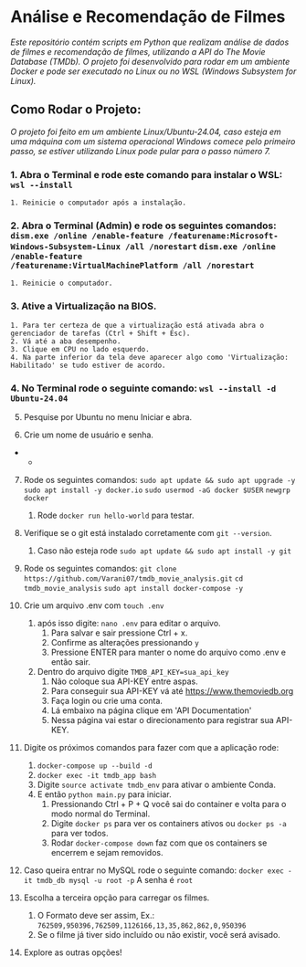 # Análise e Recomendação de Filmes

*Este repositório contém scripts em Python que realizam análise de dados de filmes e recomendação de filmes, utilizando a API do The Movie Database (TMDb). O projeto foi desenvolvido para rodar em um ambiente Docker e pode ser executado no Linux ou no WSL (Windows Subsystem for Linux).*



## Como Rodar o Projeto:

*O projeto foi feito em um ambiente Linux/Ubuntu-24.04, caso esteja em uma máquina com um sistema operacional Windows comece pelo 
primeiro passo, se estiver utilizando Linux pode pular para o passo número 7.*


### 1. Abra o Terminal e rode este comando para instalar o WSL: `wsl --install`
    1. Reinicie o computador após a instalação.

### 2. Abra o Terminal (Admin) e rode os seguintes comandos: `dism.exe /online /enable-feature /featurename:Microsoft-Windows-Subsystem-Linux /all /norestart` `dism.exe /online /enable-feature /featurename:VirtualMachinePlatform /all /norestart`
    1. Reinicie o computador.

### 3. Ative a Virtualização na BIOS.
    1. Para ter certeza de que a virtualização está ativada abra o gerenciador de tarefas (Ctrl + Shift + Esc).
    2. Vá até a aba desempenho.
    3. Clique em CPU no lado esquerdo.
    4. Na parte inferior da tela deve aparecer algo como 'Virtualização: Habilitado' se tudo estiver de acordo.

### 4. No Terminal rode o seguinte comando: `wsl --install -d Ubuntu-24.04`

5. Pesquise por Ubuntu no menu Iniciar e abra.

6. Crie um nome de usuário e senha.

- - 

7. Rode os seguintes comandos:
    `sudo apt update && sudo apt upgrade -y`
    `sudo apt install -y docker.io`
    `sudo usermod -aG docker $USER`
    `newgrp docker`
    1. Rode `docker run hello-world` para testar.

8. Verifique se o git está instalado corretamente com `git --version`.
    1. Caso não esteja rode `sudo apt update && sudo apt install -y git`

9. Rode os seguintes comandos:
    `git clone https://github.com/Varani07/tmdb_movie_analysis.git`
    `cd tmdb_movie_analysis`
    `sudo apt install docker-compose -y`

10. Crie um arquivo .env com `touch .env`
    1. após isso digite: `nano .env` para editar o arquivo.
        1. Para salvar e sair pressione Ctrl + x.
        2. Confirme as alterações pressionando `y`
        3. Pressione ENTER para manter o nome do arquivo como .env e então sair.
    2. Dentro do arquivo digite `TMDB_API_KEY=sua_api_key`
        1. Não coloque sua API-KEY entre aspas.
        2. Para conseguir sua API-KEY vá até https://www.themoviedb.org
        3. Faça login ou crie uma conta.
        4. Lá embaixo na página clique em 'API Documentation'
        5. Nessa página vai estar o direcionamento para registrar sua API-KEY.

11. Digite os próximos comandos para fazer com que a aplicação rode:
    1. `docker-compose up --build -d` 
    2. `docker exec -it tmdb_app bash` 
    3. Digite `source activate tmdb_env` para ativar o ambiente Conda.
    4. E então `python main.py` para iniciar.
        1. Pressionando Ctrl + P + Q você sai do container e volta para o modo normal do Terminal.
        2. Digite `docker ps` para ver os containers ativos ou `docker ps -a` para ver todos.
        3. Rodar `docker-compose down` faz com que os containers se encerrem e sejam removidos.
    
12. Caso queira entrar no MySQL rode o seguinte comando:
    `docker exec -it tmdb_db mysql -u root -p` A senha é `root`

13. Escolha a terceira opção para carregar os filmes.
    1. O Formato deve ser assim, Ex.: `762509,950396,762509,1126166,13,35,862,862,0,950396`
    2. Se o filme já tiver sido incluído ou não existir, você será avisado.

14. Explore as outras opções!